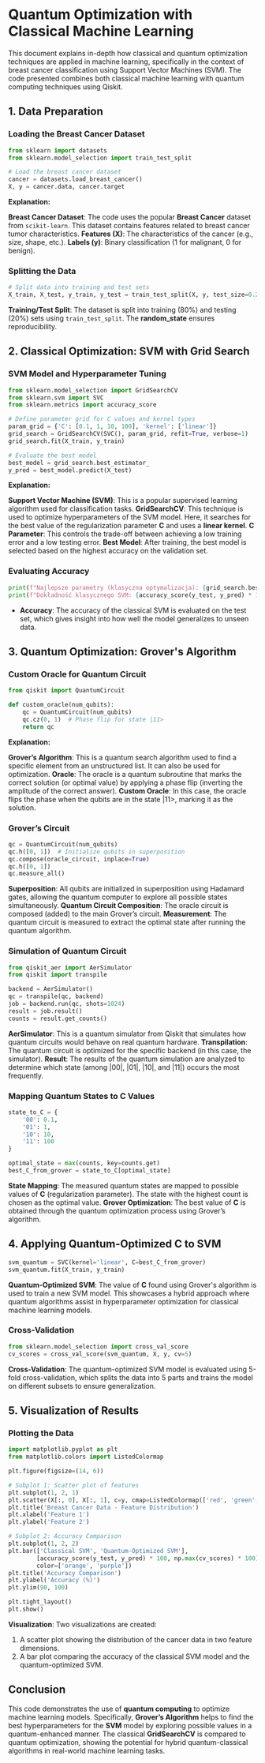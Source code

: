 # Quantum Optimization with Classical Machine Learning

This document explains in-depth how classical and quantum optimization techniques are applied in machine learning,
specifically in the context of breast cancer classification using Support Vector Machines (SVM).
The code presented combines both classical machine learning with quantum computing techniques using Qiskit.

## 1. Data Preparation

### Loading the Breast Cancer Dataset

```python
from sklearn import datasets
from sklearn.model_selection import train_test_split

# Load the breast cancer dataset
cancer = datasets.load_breast_cancer()
X, y = cancer.data, cancer.target
```

**Explanation:**

**Breast Cancer Dataset**: The code uses the popular **Breast Cancer** dataset from `scikit-learn`. This dataset contains features related to breast cancer tumor characteristics.
**Features (X)**: The characteristics of the cancer (e.g., size, shape, etc.).
**Labels (y)**: Binary classification (1 for malignant, 0 for benign).

### Splitting the Data

```python
# Split data into training and test sets
X_train, X_test, y_train, y_test = train_test_split(X, y, test_size=0.2, random_state=42)
```

**Training/Test Split**: The dataset is split into training (80%) and testing (20%) sets using `train_test_split`. The **random_state** ensures reproducibility.

## 2. Classical Optimization: SVM with Grid Search

### SVM Model and Hyperparameter Tuning

```python
from sklearn.model_selection import GridSearchCV
from sklearn.svm import SVC
from sklearn.metrics import accuracy_score

# Define parameter grid for C values and kernel types
param_grid = {'C': [0.1, 1, 10, 100], 'kernel': ['linear']}
grid_search = GridSearchCV(SVC(), param_grid, refit=True, verbose=1)
grid_search.fit(X_train, y_train)

# Evaluate the best model
best_model = grid_search.best_estimator_
y_pred = best_model.predict(X_test)
```

**Explanation:**

**Support Vector Machine (SVM)**: This is a popular supervised learning algorithm used for classification tasks.
**GridSearchCV**: This technique is used to optimize hyperparameters of the SVM model. Here, it searches for the best value of the regularization parameter **C** and uses a **linear kernel**.
**C Parameter**: This controls the trade-off between achieving a low training error and a low testing error.
**Best Model**: After training, the best model is selected based on the highest accuracy on the validation set.

### Evaluating Accuracy

```python
print(f"Najlepsze parametry (klasyczna optymalizacja): {grid_search.best_params_}")
print(f"Dokładność klasycznego SVM: {accuracy_score(y_test, y_pred) * 100:.2f}%")
```

- **Accuracy**: The accuracy of the classical SVM is evaluated on the test set, which gives insight into how well the model generalizes to unseen data.

## 3. Quantum Optimization: Grover's Algorithm

### Custom Oracle for Quantum Circuit

```python
from qiskit import QuantumCircuit

def custom_oracle(num_qubits):
    qc = QuantumCircuit(num_qubits)
    qc.cz(0, 1)  # Phase flip for state |11>
    return qc
```

**Explanation:**

**Grover’s Algorithm**: This is a quantum search algorithm used to find a specific element from an unstructured list. It can also be used for optimization.
**Oracle**: The oracle is a quantum subroutine that marks the correct solution (or optimal value) by applying a phase flip (inverting the amplitude of the correct answer).
**Custom Oracle**: In this case, the oracle flips the phase when the qubits are in the state |11>, marking it as the solution.

### Grover’s Circuit

```python
qc = QuantumCircuit(num_qubits)
qc.h([0, 1])  # Initialize qubits in superposition
qc.compose(oracle_circuit, inplace=True)
qc.h([0, 1])
qc.measure_all()
```

**Superposition**: All qubits are initialized in superposition using Hadamard gates, allowing the quantum computer to explore all possible states simultaneously.
**Quantum Circuit Composition**: The oracle circuit is composed (added) to the main Grover’s circuit.
**Measurement**: The quantum circuit is measured to extract the optimal state after running the quantum algorithm.

### Simulation of Quantum Circuit

```python
from qiskit_aer import AerSimulator
from qiskit import transpile

backend = AerSimulator()
qc = transpile(qc, backend)
job = backend.run(qc, shots=1024)
result = job.result()
counts = result.get_counts()
```

**AerSimulator**: This is a quantum simulator from Qiskit that simulates how quantum circuits would behave on real quantum hardware.
**Transpilation**: The quantum circuit is optimized for the specific backend (in this case, the simulator).
**Result**: The results of the quantum simulation are analyzed to determine which state (among |00|, |01|, |10|, and |11|) occurs the most frequently.

### Mapping Quantum States to C Values

```python
state_to_C = {
    '00': 0.1,
    '01': 1,
    '10': 10,
    '11': 100
}

optimal_state = max(counts, key=counts.get)
best_C_from_grover = state_to_C[optimal_state]
```

**State Mapping**: The measured quantum states are mapped to possible values of **C** (regularization parameter). The state with the highest count is chosen as the optimal value.
**Grover Optimization**: The best value of **C** is obtained through the quantum optimization process using Grover’s algorithm.

## 4. Applying Quantum-Optimized C to SVM

```python
svm_quantum = SVC(kernel='linear', C=best_C_from_grover)
svm_quantum.fit(X_train, y_train)
```

**Quantum-Optimized SVM**: The value of **C** found using Grover's algorithm is used to train a new SVM model. This showcases a hybrid approach where quantum algorithms assist in hyperparameter optimization for classical machine learning models.

### Cross-Validation

```python
from sklearn.model_selection import cross_val_score
cv_scores = cross_val_score(svm_quantum, X, y, cv=5)
```

**Cross-Validation**: The quantum-optimized SVM model is evaluated using 5-fold cross-validation, which splits the data into 5 parts and trains the model on different subsets to ensure generalization.

## 5. Visualization of Results

### Plotting the Data

```python
import matplotlib.pyplot as plt
from matplotlib.colors import ListedColormap

plt.figure(figsize=(14, 6))

# Subplot 1: Scatter plot of features
plt.subplot(1, 2, 1)
plt.scatter(X[:, 0], X[:, 1], c=y, cmap=ListedColormap(['red', 'green', 'blue']), edgecolor='k')
plt.title('Breast Cancer Data - Feature Distribution')
plt.xlabel('Feature 1')
plt.ylabel('Feature 2')

# Subplot 2: Accuracy Comparison
plt.subplot(1, 2, 2)
plt.bar(['Classical SVM', 'Quantum-Optimized SVM'], 
        [accuracy_score(y_test, y_pred) * 100, np.max(cv_scores) * 100], 
        color=['orange', 'purple'])
plt.title('Accuracy Comparison')
plt.ylabel('Accuracy (%)')
plt.ylim(90, 100)

plt.tight_layout()
plt.show()
```

**Visualization**: Two visualizations are created: 

1. A scatter plot showing the distribution of the cancer data in two feature dimensions.
2. A bar plot comparing the accuracy of the classical SVM model and the quantum-optimized SVM.

## Conclusion

This code demonstrates the use of **quantum computing** to optimize machine learning models. Specifically, **Grover’s Algorithm** helps to find the best hyperparameters for the **SVM** model by exploring possible values in a quantum-enhanced manner. The classical **GridSearchCV** is compared to quantum optimization, showing the potential for hybrid quantum-classical algorithms in real-world machine learning tasks.
